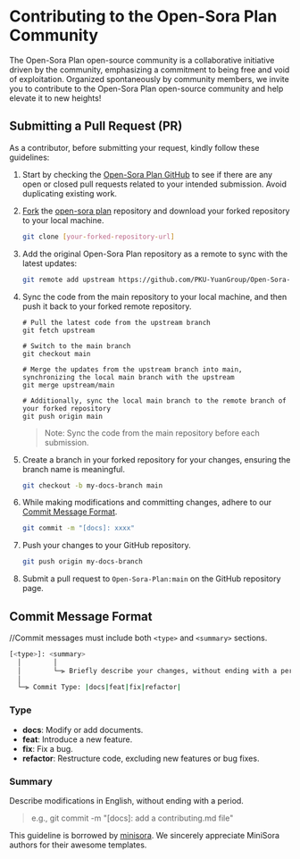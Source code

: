 # Contributing to the Open-Sora Plan Community

The Open-Sora Plan open-source community is a collaborative initiative driven by the community, emphasizing a commitment to being free and void of exploitation. Organized spontaneously by community members, we invite you to contribute to the Open-Sora Plan open-source community and help elevate it to new heights!

## Submitting a Pull Request (PR)

As a contributor, before submitting your request, kindly follow these guidelines:

1. Start by checking the [Open-Sora Plan GitHub](https://github.com/PKU-YuanGroup/Open-Sora-Plan/pulls) to see if there are any open or closed pull requests related to your intended submission. Avoid duplicating existing work.

2. [Fork](https://github.com/PKU-YuanGroup/Open-Sora-Plan/fork) the [open-sora plan](https://github.com/PKU-YuanGroup/Open-Sora-Plan) repository and download your forked repository to your local machine.

   ```bash
   git clone [your-forked-repository-url]
   ```

3. Add the original Open-Sora Plan repository as a remote to sync with the latest updates:

   ```bash
   git remote add upstream https://github.com/PKU-YuanGroup/Open-Sora-Plan
   ```

4. Sync the code from the main repository to your local machine, and then push it back to your forked remote repository.

   ```
   # Pull the latest code from the upstream branch
   git fetch upstream
   
   # Switch to the main branch
   git checkout main
   
   # Merge the updates from the upstream branch into main, synchronizing the local main branch with the upstream
   git merge upstream/main
   
   # Additionally, sync the local main branch to the remote branch of your forked repository
   git push origin main
   ```


   > Note: Sync the code from the main repository before each submission.

5. Create a branch in your forked repository for your changes, ensuring the branch name is meaningful.

   ```bash
   git checkout -b my-docs-branch main
   ```

6. While making modifications and committing changes, adhere to our [Commit Message Format](#Commit-Message-Format).

   ```bash
   git commit -m "[docs]: xxxx"
   ```

7. Push your changes to your GitHub repository.

   ```bash
   git push origin my-docs-branch
   ```

8. Submit a pull request to `Open-Sora-Plan:main` on the GitHub repository page.

## Commit Message Format

//Commit messages must include both `<type>` and `<summary>` sections.

```bash
[<type>]: <summary>
  │        │
  │        └─⫸ Briefly describe your changes, without ending with a period.
  │
  └─⫸ Commit Type: |docs|feat|fix|refactor|
```

### Type 

* **docs**: Modify or add documents.
* **feat**: Introduce a new feature.
* **fix**: Fix a bug.
* **refactor**: Restructure code, excluding new features or bug fixes.

### Summary

Describe modifications in English, without ending with a period.

> e.g., git commit -m "[docs]: add a contributing.md file"

This guideline is borrowed by [minisora](https://github.com/mini-sora/minisora). We sincerely appreciate MiniSora authors for their awesome templates. 
